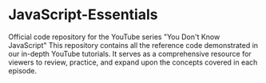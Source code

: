 # JavaScript-Essentials
Official code repository for the YouTube series "You Don't Know JavaScript" This repository contains all the reference code demonstrated in our in-depth YouTube tutorials. It serves as a comprehensive resource for viewers to review, practice, and expand upon the concepts covered in each episode.
